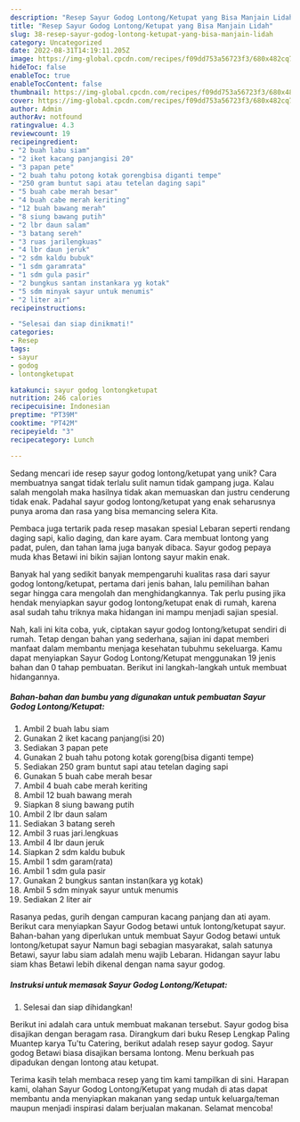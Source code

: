 ```yaml
---
description: "Resep Sayur Godog Lontong/Ketupat yang Bisa Manjain Lidah"
title: "Resep Sayur Godog Lontong/Ketupat yang Bisa Manjain Lidah"
slug: 38-resep-sayur-godog-lontong-ketupat-yang-bisa-manjain-lidah
category: Uncategorized
date: 2022-08-31T14:19:11.205Z
image: https://img-global.cpcdn.com/recipes/f09dd753a56723f3/680x482cq70/sayur-godog-lontongketupat-foto-resep-utama.jpg
hideToc: false
enableToc: true
enableTocContent: false
thumbnail: https://img-global.cpcdn.com/recipes/f09dd753a56723f3/680x482cq70/sayur-godog-lontongketupat-foto-resep-utama.jpg
cover: https://img-global.cpcdn.com/recipes/f09dd753a56723f3/680x482cq70/sayur-godog-lontongketupat-foto-resep-utama.jpg
author: Admin
authorAv: notfound
ratingvalue: 4.3
reviewcount: 19
recipeingredient:
- "2 buah labu siam"
- "2 iket kacang panjangisi 20"
- "3 papan pete"
- "2 buah tahu potong kotak gorengbisa diganti tempe"
- "250 gram buntut sapi atau tetelan daging sapi"
- "5 buah cabe merah besar"
- "4 buah cabe merah keriting"
- "12 buah bawang merah"
- "8 siung bawang putih"
- "2 lbr daun salam"
- "3 batang sereh"
- "3 ruas jarilengkuas"
- "4 lbr daun jeruk"
- "2 sdm kaldu bubuk"
- "1 sdm garamrata"
- "1 sdm gula pasir"
- "2 bungkus santan instankara yg kotak"
- "5 sdm minyak sayur untuk menumis"
- "2 liter air"
recipeinstructions:

- "Selesai dan siap dinikmati!"
categories:
- Resep
tags:
- sayur
- godog
- lontongketupat

katakunci: sayur godog lontongketupat 
nutrition: 246 calories
recipecuisine: Indonesian
preptime: "PT39M"
cooktime: "PT42M"
recipeyield: "3"
recipecategory: Lunch

---
```





Sedang mencari ide resep sayur godog lontong/ketupat yang unik? Cara membuatnya sangat tidak terlalu sulit namun tidak gampang juga. Kalau salah mengolah maka hasilnya tidak akan memuaskan dan justru cenderung tidak enak. Padahal sayur godog lontong/ketupat yang enak seharusnya punya aroma dan rasa yang bisa memancing selera Kita.





Pembaca juga tertarik pada resep masakan spesial Lebaran seperti rendang daging sapi, kalio daging, dan kare ayam. Cara membuat lontong yang padat, pulen, dan tahan lama juga banyak dibaca. Sayur godog pepaya muda khas Betawi ini bikin sajian lontong sayur makin enak.

Banyak hal yang sedikit banyak mempengaruhi kualitas rasa dari sayur godog lontong/ketupat, pertama dari jenis bahan, lalu pemilihan bahan segar hingga cara mengolah dan menghidangkannya. Tak perlu pusing jika hendak menyiapkan sayur godog lontong/ketupat enak di rumah, karena asal sudah tahu triknya maka hidangan ini mampu menjadi sajian spesial.






Nah, kali ini kita coba, yuk, ciptakan sayur godog lontong/ketupat sendiri di rumah. Tetap dengan bahan yang sederhana, sajian ini dapat memberi manfaat dalam membantu menjaga kesehatan tubuhmu sekeluarga. Kamu dapat menyiapkan Sayur Godog Lontong/Ketupat menggunakan 19 jenis bahan dan 0 tahap pembuatan. Berikut ini langkah-langkah untuk membuat hidangannya.

<!--inarticleads1-->

##### Bahan-bahan dan bumbu yang digunakan untuk pembuatan Sayur Godog Lontong/Ketupat:

1. Ambil 2 buah labu siam
1. Gunakan 2 iket kacang panjang(isi 20)
1. Sediakan 3 papan pete
1. Gunakan 2 buah tahu potong kotak goreng(bisa diganti tempe)
1. Sediakan 250 gram buntut sapi atau tetelan daging sapi
1. Gunakan 5 buah cabe merah besar
1. Ambil 4 buah cabe merah keriting
1. Ambil 12 buah bawang merah
1. Siapkan 8 siung bawang putih
1. Ambil 2 lbr daun salam
1. Sediakan 3 batang sereh
1. Ambil 3 ruas jari.lengkuas
1. Ambil 4 lbr daun jeruk
1. Siapkan 2 sdm kaldu bubuk
1. Ambil 1 sdm garam(rata)
1. Ambil 1 sdm gula pasir
1. Gunakan 2 bungkus santan instan(kara yg kotak)
1. Ambil 5 sdm minyak sayur untuk menumis
1. Sediakan 2 liter air


Rasanya pedas, gurih dengan campuran kacang panjang dan ati ayam. Berikut cara menyiapkan Sayur Godog betawi untuk lontong/ketupat sayur. Bahan-bahan yang diperlukan untuk membuat Sayur Godog betawi untuk lontong/ketupat sayur Namun bagi sebagian masyarakat, salah satunya Betawi, sayur labu siam adalah menu wajib Lebaran. Hidangan sayur labu siam khas Betawi lebih dikenal dengan nama sayur godog. 

<!--inarticleads2-->

##### Instruksi untuk memasak Sayur Godog Lontong/Ketupat:


1. Selesai dan siap dihidangkan!

Berikut ini adalah cara untuk membuat makanan tersebut. Sayur godog bisa disajikan dengan beragam rasa. Dirangkum dari buku Resep Lengkap Paling Muantep karya Tu&#39;tu Catering, berikut adalah resep sayur godog. Sayur godog Betawi biasa disajikan bersama lontong. Menu berkuah pas dipadukan dengan lontong atau ketupat. 

Terima kasih telah membaca resep yang tim kami tampilkan di sini. Harapan kami, olahan Sayur Godog Lontong/Ketupat yang mudah di atas dapat membantu anda menyiapkan makanan yang sedap untuk keluarga/teman maupun menjadi inspirasi dalam berjualan makanan. Selamat mencoba!

